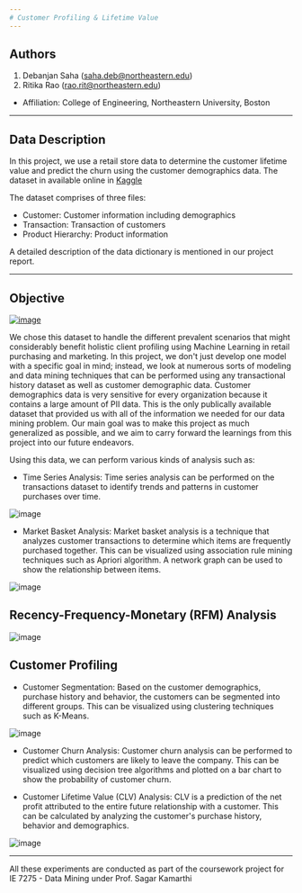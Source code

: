 ```yaml
---
# Customer Profiling & Lifetime Value
---
```

## Authors
  1. Debanjan Saha (saha.deb@northeastern.edu)
  2. Ritika Rao (rao.rit@northeastern.edu)
  - Affiliation: College of Engineering, Northeastern University, Boston

---
## Data Description
In this project, we use a retail store data to determine the customer lifetime value and predict the churn using the customer demographics data.
The dataset in available online in [Kaggle](https://www.kaggle.com/datasets/darpan25bajaj/retail-case-study-data)

The dataset comprises of three files:
- Customer: Customer information including demographics
- Transaction: Transaction of customers
- Product Hierarchy: Product information

A detailed description of the data dictionary is mentioned in our project report.

---
## Objective

[![image](https://user-images.githubusercontent.com/57592047/230706889-b3a03c49-7460-4c12-a017-b293321b4f31.png)](https://youtu.be/WMW35-JUdM8)

We chose this dataset to handle the different prevalent scenarios that might considerably benefit holistic client profiling using Machine Learning in retail purchasing and marketing. In this project, we don't just develop one model with a specific goal in mind; instead, we look at numerous sorts of modeling and data mining techniques that can be performed using any transactional history dataset as well as customer demographic data. Customer demographics data is very sensitive for every organization because it contains a large amount of PII data. This is the only publically available dataset that provided us with all of the information we needed for our data mining problem. Our main goal was to make this project as much generalized as possible, and we aim to carry forward the learnings from this project into our future endeavors.


Using this data, we can perform various kinds of analysis such as:

- Time Series Analysis: Time series analysis can be performed on the transactions dataset to identify trends and patterns in customer purchases over time.

![image](https://user-images.githubusercontent.com/57592047/230707110-c6c11f37-3dd4-41a1-8d65-9352f271be71.png)

- Market Basket Analysis: Market basket analysis is a technique that analyzes customer transactions to determine which items are frequently purchased together. This can be visualized using association rule mining techniques such as Apriori algorithm. A network graph can be used to show the relationship between items.

![image](https://user-images.githubusercontent.com/57592047/230707141-09a0d4d5-4b78-4e74-b618-25f443d93001.png)


## Recency-Frequency-Monetary (RFM) Analysis

![image](https://user-images.githubusercontent.com/57592047/230707183-fb409421-cb0a-4553-82cb-ee2b11167039.png)

## Customer Profiling

- Customer Segmentation: Based on the customer demographics, purchase history and behavior, the customers can be segmented into different groups. This can be visualized using clustering techniques such as K-Means.

![image](https://user-images.githubusercontent.com/57592047/230707017-3186fb2a-1bbc-4a56-aa6a-58e467ff59f7.png)


- Customer Churn Analysis: Customer churn analysis can be performed to predict which customers are likely to leave the company. This can be visualized using decision tree algorithms and plotted on a bar chart to show the probability of customer churn.

- Customer Lifetime Value (CLV) Analysis: CLV is a prediction of the net profit attributed to the entire future relationship with a customer. This can be calculated by analyzing the customer's purchase history, behavior and demographics.

![image](https://user-images.githubusercontent.com/57592047/230706969-317b52b3-7c70-4726-b86e-c26c1d97cb4d.png)


---

All these experiments are conducted as part of the coursework project for IE 7275 - Data Mining under Prof. Sagar Kamarthi
